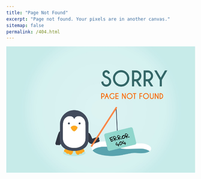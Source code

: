 ```yaml
---
title: "Page Not Found"
excerpt: "Page not found. Your pixels are in another canvas."
sitemap: false
permalink: /404.html
---
```

![](/assets/images/404_page_cover.jpg)
